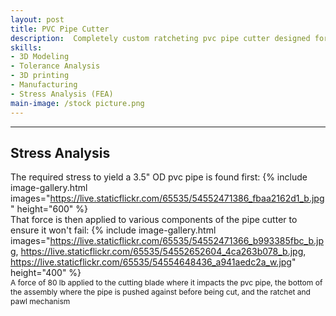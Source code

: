 ```yaml
---
layout: post
title: PVC Pipe Cutter
description:  Completely custom ratcheting pvc pipe cutter designed for larger pipe diameters of 3.5 inches and below.
skills: 
- 3D Modeling
- Tolerance Analysis
- 3D printing
- Manufacturing
- Stress Analysis (FEA)
main-image: /stock picture.png
---
```


---
## Stress Analysis
The required stress to yield a 3.5" OD pvc pipe is found first:
{% include image-gallery.html images="https://live.staticflickr.com/65535/54552471386_fbaa2162d1_b.jpg" height="600" %}
<br>
That force is then applied to various components of the pipe cutter to ensure it won't fail:
{% include image-gallery.html images="https://live.staticflickr.com/65535/54552471366_b993385fbc_b.jpg, https://live.staticflickr.com/65535/54552652604_4ca263b078_b.jpg, https://live.staticflickr.com/65535/54554648436_a941aedc2a_w.jpg" height="400" %}
<br>
<span style="font-size: 12px">A force of 80 lb applied to the cutting blade where it impacts the pvc pipe, the bottom of the assembly where the pipe is pushed against before being cut, and the ratchet and pawl mechanism</span>  
